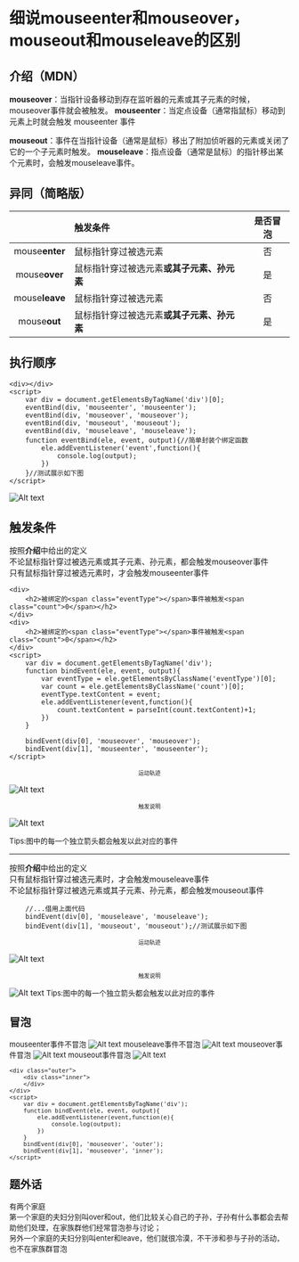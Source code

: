# 细说mouseenter和mouseover，mouseout和mouseleave的区别
## 介绍（MDN）
**mouseover**：当指针设备移动到存在监听器的元素或其子元素的时候，mouseover事件就会被触发。
**mouseenter**：当定点设备（通常指鼠标）移动到元素上时就会触发 mouseenter 事件

**mouseout**：事件在当指针设备（通常是鼠标）移出了附加侦听器的元素或关闭了它的一个子元素时触发。
**mouseleave**：指点设备（通常是鼠标）的指针移出某个元素时，会触发mouseleave事件。
## 异同（简略版）
&nbsp; | 触发条件 | 是否冒泡 
:-: | :-- | :-: 
mouse**enter** | 鼠标指针穿过被选元素 | 否 
mouse**over** | 鼠标指针穿过被选元素**或其子元素、孙元素**| 是 
mouse**leave** | 鼠标指针穿过被选元素| 否
mouse**out** | 鼠标指针穿过被选元素**或其子元素、孙元素**| 是 
## 执行顺序
```
<div></div>
<script>
    var div = document.getElementsByTagName('div')[0];
    eventBind(div, 'mouseenter', 'mouseenter');
    eventBind(div, 'mouseover', 'mouseover');
    eventBind(div, 'mouseout', 'mouseout');
    eventBind(div, 'mouseleave', 'mouseleave');
    function eventBind(ele, event, output){//简单封装个绑定函数
        ele.addEventListener('event',function(){
            console.log(output);
        })
    }//测试展示如下图
</script>
```
![Alt text](../../picture/mouseEvent_1.png)

## 触发条件
按照**介绍**中给出的定义   
不论鼠标指针穿过被选元素或其子元素、孙元素，都会触发mouseover事件   
只有鼠标指针穿过被选元素时，才会触发mouseenter事件
```
<div>
    <h2>被绑定的<span class="eventType"></span>事件被触发<span class="count">0</span></h2>
</div>
<div>
    <h2>被绑定的<span class="eventType"></span>事件被触发<span class="count">0</span></h2>
</div>
<script>
    var div = document.getElementsByTagName('div');
    function bindEvent(ele, event, output){
        var eventType = ele.getElementsByClassName('eventType')[0];
        var count = ele.getElementsByClassName('count')[0];
        eventType.textContent = event;
        ele.addEventListener(event,function(){
            count.textContent = parseInt(count.textContent)+1;
        })
    }
        
    bindEvent(div[0], 'mouseover', 'mouseover');
    bindEvent(div[1], 'mouseenter', 'mouseenter');
</script>
```
<center><font size="1">运动轨迹</font></center>

![Alt text](../../picture/mouseEvent_2.png)
<center><font size="1">触发说明</font></center>

![Alt text](../../picture/mouseEvent_5.png)

<font size="2">Tips:图中的每一个独立箭头都会触发以此对应的事件</font>   

---
按照**介绍**中给出的定义   
只有鼠标指针穿过被选元素时，才会触发mouseleave事件   
不论鼠标指针穿过被选元素或其子元素、孙元素，都会触发mouseout事件
```
    //...借用上面代码
    bindEvent(div[0], 'mouseleave', 'mouseleave');
    bindEvent(div[1], 'mouseout', 'mouseout');//测试展示如下图
```
<center><font size="1">运动轨迹</font></center>

![Alt text](../../picture/mouseEvent_4.png)

<center><font size="1">触发说明</font></center>

![Alt text](../../picture/mouseEvent_3.png)
<font size="2">Tips:图中的每一个独立箭头都会触发以此对应的事件<font>

## 冒泡
mouseenter事件不冒泡
![Alt text](../../picture/mouseEvent_6.png)
mouseleave事件不冒泡
![Alt text](../../picture/mouseEvent_7.png)
mouseover事件冒泡
![Alt text](../../picture/mouseEvent_8.png)
mouseout事件冒泡
![Alt text](../../picture/mouseEvent_9.png)
```
<div class="outer">
    <div class="inner">
    </div>
</div>
<script>
    var div = document.getElementsByTagName('div');
    function bindEvent(ele, event, output){
        ele.addEventListener(event,function(e){
            console.log(output);
        })
    }
    bindEvent(div[0], 'mouseover', 'outer');
    bindEvent(div[1], 'mouseover', 'inner');
</script>
```
## 题外话
有两个家庭   
第一个家庭的夫妇分别叫over和out，他们比较关心自己的子孙，子孙有什么事都会去帮助他们处理，在家族群他们经常冒泡参与讨论；   
另外一个家庭的夫妇分别叫enter和leave，他们就很冷漠，不干涉和参与子孙的活动，也不在家族群冒泡